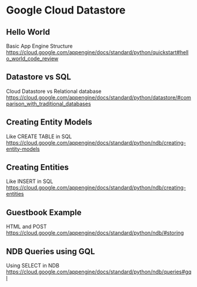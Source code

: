 # Google Cloud Datastore

Hello World
-
Basic App Engine Structure  
https://cloud.google.com/appengine/docs/standard/python/quickstart#hello_world_code_review

Datastore vs SQL
-
Cloud Datastore	vs Relational database
https://cloud.google.com/appengine/docs/standard/python/datastore/#comparison_with_traditional_databases

Creating Entity Models
-
Like CREATE TABLE in SQL    
https://cloud.google.com/appengine/docs/standard/python/ndb/creating-entity-models

Creating Entities
-
Like INSERT in SQL  
https://cloud.google.com/appengine/docs/standard/python/ndb/creating-entities

Guestbook Example
-
HTML and POST   
https://cloud.google.com/appengine/docs/standard/python/ndb/#storing

NDB Queries using GQL
-
Using SELECT in NDB 
https://cloud.google.com/appengine/docs/standard/python/ndb/queries#gql